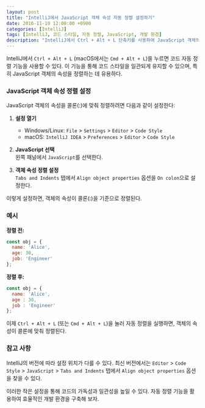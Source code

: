 ```yaml
---
layout: post
title: "IntelliJ에서 JavaScript 객체 속성 자동 정렬 설정하기"
date: 2016-11-19 12:00:00 +0900
categories: [IntelliJ]
tags: [IntelliJ, 코드 스타일, 자동 정렬, JavaScript, 개발 환경]
description: "IntelliJ에서 Ctrl + Alt + L 단축키를 사용하여 JavaScript 객체의 속성을 콜론(:)에 맞춰 자동 정렬하는 방법을 소개합니다."
---
```


IntelliJ에서 `Ctrl + Alt + L` (macOS에서는 `Cmd + Alt + L`)을 누르면 코드 자동 정렬 기능을 사용할 수 있다. 이 기능을 통해 코드 스타일을 일관되게 유지할 수 있으며, 특히 JavaScript 객체의 속성을 정렬하는 데 유용하다.

### JavaScript 객체 속성 정렬 설정

JavaScript 객체의 속성을 콜론(:)에 맞춰 정렬하려면 다음과 같이 설정한다:

1. **설정 열기**  
   - Windows/Linux: `File` > `Settings` > `Editor` > `Code Style`
   - macOS: `IntelliJ IDEA` > `Preferences` > `Editor` > `Code Style`

2. **JavaScript 선택**  
   왼쪽 패널에서 `JavaScript`를 선택한다.

3. **객체 속성 정렬 설정**  
   `Tabs and Indents` 탭에서 `Align object properties` 옵션을 `On colon`으로 설정한다.

이렇게 설정하면, 객체의 속성이 콜론(:)을 기준으로 정렬된다.

### 예시

**정렬 전:**

```javascript
const obj = {
  name: 'Alice',
  age: 30,
  job: 'Engineer'
};
```

**정렬 후:**

```javascript
const obj = {
  name: 'Alice',
  age : 30,
  job : 'Engineer'
};
```

이제 `Ctrl + Alt + L` (또는 `Cmd + Alt + L`)을 눌러 자동 정렬을 실행하면, 객체의 속성이 콜론에 맞춰 정렬된다.

### 참고 사항

IntelliJ의 버전에 따라 설정 위치가 다를 수 있다. 최신 버전에서는 `Editor` > `Code Style` > `JavaScript` > `Tabs and Indents` 탭에서 `Align object properties` 옵션을 찾을 수 있다.

이러한 작은 설정을 통해 코드의 가독성과 일관성을 높일 수 있다. 자동 정렬 기능을 활용하여 효율적인 개발 환경을 구축해 보자.